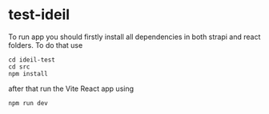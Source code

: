# test-ideil
To run app you should firstly install all dependencies in both strapi and react folders.
To do that use 
```
cd ideil-test
cd src
npm install
```
after that run the Vite React app using 
```
npm run dev 
``` 
